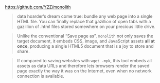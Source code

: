 https://github.com/Y2Z/monolith

> data hoarder’s dream come true: bundle any web page into a single HTML file. You can finally replace that gazillion of open tabs with a gazillion of .html files stored somewhere on your precious little drive.

> Unlike the conventional “Save page as”, `monolith` not only saves the target document, it embeds CSS, image, and JavaScript assets **all at once**, producing a single HTML5 document that is a joy to store and share.

> If compared to saving websites with `wget -mpk`, this tool embeds all assets as data URLs and therefore lets browsers render the saved page exactly the way it was on the Internet, even when no network connection is available.